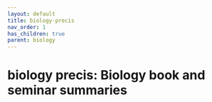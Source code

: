 ```yaml
---
layout: default
title: biology-precis
nav_order: 1
has_children: true
parent: biology
---
```


# biology precis: Biology book and seminar summaries


